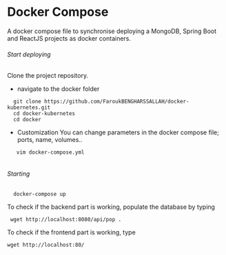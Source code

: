 Docker Compose
==========================

A docker compose file to synchronise deploying a MongoDB, Spring Boot and ReactJS projects as docker containers.


###### Start deploying
Clone the project repository.

- navigate to the docker folder
```
  git clone https://github.com/FaroukBENGHARSSALLAH/docker-kubernetes.git
  cd docker-kubernetes
  cd docker
```


- Customization
You can change parameters in the docker compose file; ports, name, volumes..
```
   vim docker-compose.yml
   
```

###### Starting

```
  docker-compose up
```

  To check if the backend part is working, populate the database by typing
```
 wget http://localhost:8080/api/pop .
```

To check if the frontend part is working, type
```
wget http://localhost:80/
```

